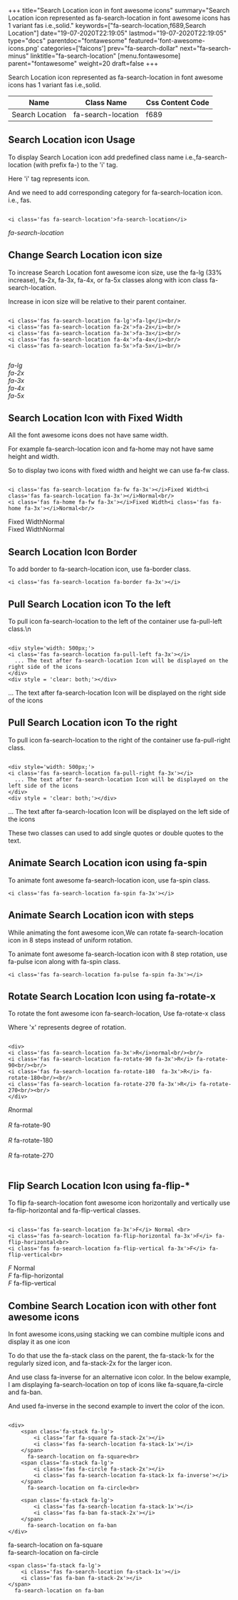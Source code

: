 +++
title="Search Location icon in font awesome icons"
summary="Search Location icon represented as fa-search-location in font awesome icons has 1 variant fas i.e.,solid."
keywords=["fa-search-location,f689,Search Location"]
date="19-07-2020T22:19:05"
lastmod="19-07-2020T22:19:05"
type="docs"
parentdoc="fontawesome"
featured='font-awesome-icons.png'
categories=['faicons']
prev="fa-search-dollar"
next="fa-search-minus"
linktitle="fa-search-location"
[menu.fontawesome]
parent="fontawesome"
weight=20
draft=false
+++


Search Location icon represented as fa-search-location in font awesome icons has 1 variant fas i.e.,solid.

<div class='table-responsive'><table class='table'><thead><tr><th>Name</th><th>Class Name</th><th>Css Content Code</th></tr></thead><tbody><tr><td>Search Location</td><td>fa-search-location</td><td>f689</td></tr></tbody></table></div>



## Search Location icon Usage

To display Search Location icon add predefined class name i.e.,fa-search-location (with prefix fa-) to the 'i' tag.

Here 'i' tag represents icon.

And we need to add corresponding category for fa-search-location icon. i.e., fas.


```

<i class='fas fa-search-location'>fa-search-location</i>
```

<i class='fas fa-search-location'>fa-search-location</i>




## Change Search Location icon size
To increase Search Location font awesome icon size, use the fa-lg (33% increase), fa-2x, fa-3x, fa-4x, or fa-5x classes along with icon class fa-search-location.

Increase in icon size will be relative to their parent container. 

```

<i class='fas fa-search-location fa-lg'>fa-lg</i><br/>
<i class='fas fa-search-location fa-2x'>fa-2x</i><br/>
<i class='fas fa-search-location fa-3x'>fa-3x</i><br/>
<i class='fas fa-search-location fa-4x'>fa-4x</i><br/>
<i class='fas fa-search-location fa-5x'>fa-5x</i><br/>
            
```

<i class='fas fa-search-location fa-lg'>fa-lg</i><br/>
<i class='fas fa-search-location fa-2x'>fa-2x</i><br/>
<i class='fas fa-search-location fa-3x'>fa-3x</i><br/>
<i class='fas fa-search-location fa-4x'>fa-4x</i><br/>
<i class='fas fa-search-location fa-5x'>fa-5x</i><br/>
            



## Search Location Icon with Fixed Width 

All the font awesome icons does not have same width.

For example fa-search-location icon and fa-home may not have same height and width.

So to display two icons with fixed width and height we can use fa-fw class.


```

<i class='fas fa-search-location fa-fw fa-3x'></i>Fixed Width<i class='fas fa-search-location fa-3x'></i>Normal<br/>
<i class='fas fa-home fa-fw fa-3x'></i>Fixed Width<i class='fas fa-home fa-3x'></i>Normal<br/>
```

<i class='fas fa-search-location fa-fw fa-3x'></i>Fixed Width<i class='fas fa-search-location fa-3x'></i>Normal<br/>
<i class='fas fa-home fa-fw fa-3x'></i>Fixed Width<i class='fas fa-home fa-3x'></i>Normal<br/>



## Search Location Icon Border 

To add border to fa-search-location icon, use fa-border class.


```
<i class='fas fa-search-location fa-border fa-3x'></i>

```
<i class='fas fa-search-location fa-border fa-3x'></i>





## Pull Search Location icon To the left

To pull icon fa-search-location to the left of the container use fa-pull-left class.\n

```

<div style='width: 500px;'>
<i class='fas fa-search-location fa-pull-left fa-3x'></i>
  ... The text after fa-search-location Icon will be displayed on the right side of the icons
</div>
<div style = 'clear: both;'></div>
```

<div style='width: 500px;'>
<i class='fas fa-search-location fa-pull-left fa-3x'></i>
  ... The text after fa-search-location Icon will be displayed on the right side of the icons
</div>
<div style = 'clear: both;'></div>




## Pull Search Location icon To the right
To pull icon fa-search-location to the right of the container use fa-pull-right class.

```

<div style='width: 500px;'>
<i class='fas fa-search-location fa-pull-right fa-3x'></i>
  ... The text after fa-search-location Icon will be displayed on the left side of the icons
</div>
<div style = 'clear: both;'></div>
```

<div style='width: 500px;'>
<i class='fas fa-search-location fa-pull-right fa-3x'></i>
  ... The text after fa-search-location Icon will be displayed on the left side of the icons
</div>
<div style = 'clear: both;'></div>

These two classes can used to add single quotes or double quotes to the text.


## Animate Search Location icon using fa-spin
To animate font awesome fa-search-location icon, use fa-spin class.

```
<i class='fas fa-search-location fa-spin fa-3x'></i>
```
<i class='fas fa-search-location fa-spin fa-3x'></i>




## Animate Search Location icon with steps
While animating the font awesome icon,We can rotate fa-search-location icon in 8 steps instead of uniform rotation.

To animate font awesome fa-search-location icon with 8 step rotation, use fa-pulse icon along with fa-spin class.


```
<i class='fas fa-search-location fa-pulse fa-spin fa-3x'></i>

```
<i class='fas fa-search-location fa-pulse fa-spin fa-3x'></i>





## Rotate Search Location Icon using fa-rotate-x
To rotate the font awesome icon fa-search-location, Use fa-rotate-x class

Where 'x' represents degree of rotation.


```

<div>
<i class='fas fa-search-location fa-3x'>R</i>normal<br/><br/>
<i class='fas fa-search-location fa-rotate-90 fa-3x'>R</i> fa-rotate-90<br/><br/> 
<i class='fas fa-search-location fa-rotate-180  fa-3x'>R</i> fa-rotate-180<br/><br/> 
<i class='fas fa-search-location fa-rotate-270 fa-3x'>R</i> fa-rotate-270<br/><br/>
</div>
```

<div>
<i class='fas fa-search-location fa-3x'>R</i>normal<br/><br/>
<i class='fas fa-search-location fa-rotate-90 fa-3x'>R</i> fa-rotate-90<br/><br/> 
<i class='fas fa-search-location fa-rotate-180  fa-3x'>R</i> fa-rotate-180<br/><br/> 
<i class='fas fa-search-location fa-rotate-270 fa-3x'>R</i> fa-rotate-270<br/><br/>
</div>




## Flip Search Location Icon using fa-flip-*
To flip fa-search-location font awesome icon horizontally and vertically use fa-flip-horizontal and fa-flip-vertical classes. 

```

<i class='fas fa-search-location fa-3x'>F</i> Normal <br>
<i class='fas fa-search-location fa-flip-horizontal fa-3x'>F</i> fa-flip-horizontal<br>
<i class='fas fa-search-location fa-flip-vertical fa-3x'>F</i> fa-flip-vertical<br>
```

<i class='fas fa-search-location fa-3x'>F</i> Normal <br>
<i class='fas fa-search-location fa-flip-horizontal fa-3x'>F</i> fa-flip-horizontal<br>
<i class='fas fa-search-location fa-flip-vertical fa-3x'>F</i> fa-flip-vertical<br>




## Combine Search Location icon with other font awesome icons
In font awesome icons,using stacking we can combine multiple icons and display it as one icon 

To do that use the fa-stack class on the parent, the fa-stack-1x for the regularly sized icon, and fa-stack-2x for the larger icon.

And use class fa-inverse for an alternative icon color. 
In the below example, I am displaying fa-search-location on top of icons like fa-square,fa-circle and fa-ban.

And used fa-inverse in the second example to invert the color of the icon.

```

<div>
    <span class='fa-stack fa-lg'>
        <i class='far fa-square fa-stack-2x'></i>
        <i class='fas fa-search-location fa-stack-1x'></i>
    </span>
      fa-search-location on fa-square<br>
    <span class='fa-stack fa-lg'>
        <i class='fas fa-circle fa-stack-2x'></i>
        <i class='fas fa-search-location fa-stack-1x fa-inverse'></i>
    </span>
      fa-search-location on fa-circle<br>

    <span class='fa-stack fa-lg'>
        <i class='fas fa-search-location fa-stack-1x'></i>
        <i class='fas fa-ban fa-stack-2x'></i>
    </span>
      fa-search-location on fa-ban
</div>
```

<div>
    <span class='fa-stack fa-lg'>
        <i class='far fa-square fa-stack-2x'></i>
        <i class='fas fa-search-location fa-stack-1x'></i>
    </span>
      fa-search-location on fa-square<br>
    <span class='fa-stack fa-lg'>
        <i class='fas fa-circle fa-stack-2x'></i>
        <i class='fas fa-search-location fa-stack-1x fa-inverse'></i>
    </span>
      fa-search-location on fa-circle<br>

    <span class='fa-stack fa-lg'>
        <i class='fas fa-search-location fa-stack-1x'></i>
        <i class='fas fa-ban fa-stack-2x'></i>
    </span>
      fa-search-location on fa-ban
</div>







